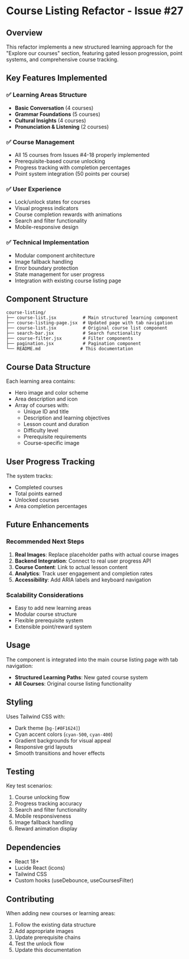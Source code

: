 # Course Listing Refactor - Issue #27

## Overview

This refactor implements a new structured learning approach for the "Explore our courses" section, featuring gated lesson progression, point systems, and comprehensive course tracking.

## Key Features Implemented

### ✅ Learning Areas Structure

- **Basic Conversation** (4 courses)
- **Grammar Foundations** (5 courses)
- **Cultural Insights** (4 courses)
- **Pronunciation & Listening** (2 courses)

### ✅ Course Management

- All 15 courses from Issues #4-18 properly implemented
- Prerequisite-based course unlocking
- Progress tracking with completion percentages
- Point system integration (50 points per course)

### ✅ User Experience

- Lock/unlock states for courses
- Visual progress indicators
- Course completion rewards with animations
- Search and filter functionality
- Mobile-responsive design

### ✅ Technical Implementation

- Modular component architecture
- Image fallback handling
- Error boundary protection
- State management for user progress
- Integration with existing course listing page

## Component Structure

```
course-listing/
├── course-list.jsx          # Main structured learning component
├── course-listing-page.jsx  # Updated page with tab navigation
├── course-list.jsx          # Original course list component
├── search-bar.jsx           # Search functionality
├── course-filter.jsx        # Filter components
├── pagination.jsx           # Pagination component
└── README.md               # This documentation
```

## Course Data Structure

Each learning area contains:

- Hero image and color scheme
- Area description and icon
- Array of courses with:
  - Unique ID and title
  - Description and learning objectives
  - Lesson count and duration
  - Difficulty level
  - Prerequisite requirements
  - Course-specific image

## User Progress Tracking

The system tracks:

- Completed courses
- Total points earned
- Unlocked courses
- Area completion percentages

## Future Enhancements

### Recommended Next Steps

1. **Real Images**: Replace placeholder paths with actual course images
2. **Backend Integration**: Connect to real user progress API
3. **Course Content**: Link to actual lesson content
4. **Analytics**: Track user engagement and completion rates
5. **Accessibility**: Add ARIA labels and keyboard navigation

### Scalability Considerations

- Easy to add new learning areas
- Modular course structure
- Flexible prerequisite system
- Extensible point/reward system

## Usage

The component is integrated into the main course listing page with tab navigation:

- **Structured Learning Paths**: New gated course system
- **All Courses**: Original course listing functionality

## Styling

Uses Tailwind CSS with:

- Dark theme (`bg-[#0F1624]`)
- Cyan accent colors (`cyan-500`, `cyan-400`)
- Gradient backgrounds for visual appeal
- Responsive grid layouts
- Smooth transitions and hover effects

## Testing

Key test scenarios:

1. Course unlocking flow
2. Progress tracking accuracy
3. Search and filter functionality
4. Mobile responsiveness
5. Image fallback handling
6. Reward animation display

## Dependencies

- React 18+
- Lucide React (icons)
- Tailwind CSS
- Custom hooks (useDebounce, useCoursesFilter)

## Contributing

When adding new courses or learning areas:

1. Follow the existing data structure
2. Add appropriate images
3. Update prerequisite chains
4. Test the unlock flow
5. Update this documentation
